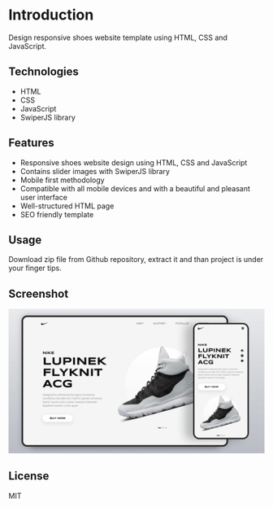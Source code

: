 # Introduction

Design responsive shoes website template using HTML, CSS and JavaScript.

## Technologies

- HTML
- CSS
- JavaScript
- SwiperJS library

## Features

- Responsive shoes website design using HTML, CSS and JavaScript
- Contains slider images with SwiperJS library
- Mobile first methodology
- Compatible with all mobile devices and with a beautiful and pleasant user interface
- Well-structured HTML page
- SEO friendly template

## Usage

Download zip file from Github repository, extract it and than project is under your finger tips.

## Screenshot

![preview img](/assets/imgs/preview.png)

## License

MIT
